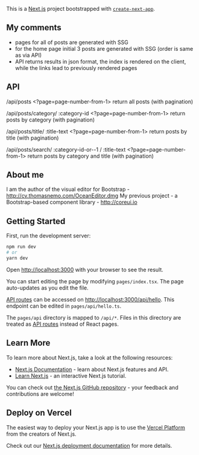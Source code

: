 This is a [Next.js](https://nextjs.org/) project bootstrapped with [`create-next-app`](https://github.com/vercel/next.js/tree/canary/packages/create-next-app).

## My comments

- pages for all of posts are generated with SSG
- for the home page initial 3 posts are generated with SSG (order is same as via API)
- API returns results in json format, the index is rendered on the client, while the links lead to previously rendered pages

## API

/api/posts <?page=page-number-from-1>
return all posts (with pagination)

/api/posts/category/ :category-id <?page=page-number-from-1>
return posts by category (with pagination)

/api/posts/title/ :title-text <?page=page-number-from-1>
return posts by title (with pagination)

/api/posts/search/ :category-id-or--1 / :title-text <?page=page-number-from-1>
return posts by category and title (with pagination)

## About me

I am the author of the visual editor for Bootstrap - http://cv.thomasnemo.com/OceanEditor.dmg
My previous project - a Bootstrap-based component library - http://coreui.io

## Getting Started

First, run the development server:

```bash
npm run dev
# or
yarn dev
```

Open [http://localhost:3000](http://localhost:3000) with your browser to see the result.

You can start editing the page by modifying `pages/index.tsx`. The page auto-updates as you edit the file.

[API routes](https://nextjs.org/docs/api-routes/introduction) can be accessed on [http://localhost:3000/api/hello](http://localhost:3000/api/hello). This endpoint can be edited in `pages/api/hello.ts`.

The `pages/api` directory is mapped to `/api/*`. Files in this directory are treated as [API routes](https://nextjs.org/docs/api-routes/introduction) instead of React pages.

## Learn More

To learn more about Next.js, take a look at the following resources:

- [Next.js Documentation](https://nextjs.org/docs) - learn about Next.js features and API.
- [Learn Next.js](https://nextjs.org/learn) - an interactive Next.js tutorial.

You can check out [the Next.js GitHub repository](https://github.com/vercel/next.js/) - your feedback and contributions are welcome!

## Deploy on Vercel

The easiest way to deploy your Next.js app is to use the [Vercel Platform](https://vercel.com/new?utm_medium=default-template&filter=next.js&utm_source=create-next-app&utm_campaign=create-next-app-readme) from the creators of Next.js.

Check out our [Next.js deployment documentation](https://nextjs.org/docs/deployment) for more details.
